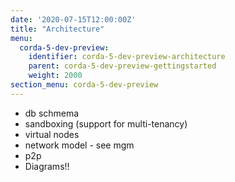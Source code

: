 ```yaml
---
date: '2020-07-15T12:00:00Z'
title: "Architecture"
menu:
  corda-5-dev-preview:
    identifier: corda-5-dev-preview-architecture
    parent: corda-5-dev-preview-gettingstarted
    weight: 2000
section_menu: corda-5-dev-preview
---
```


* db schmema
* sandboxing (support for multi-tenancy)
* virtual nodes
* network model - see mgm
* p2p
* Diagrams!!

